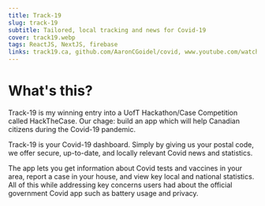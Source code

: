 ```yaml
---
title: Track-19
slug: track-19
subtitle: Tailored, local tracking and news for Covid-19
cover: track19.webp
tags: ReactJS, NextJS, firebase
links: track19.ca, github.com/AaronCGoidel/covid, www.youtube.com/watch?v=5geqseJqXIY
---
```


# What's this?

Track-19 is my winning entry into a UofT Hackathon/Case Competition called HackTheCase. Our chage: build an app which will help Canadian citizens during the Covid-19 pandemic.

Track-19 is your Covid-19 dashboard. Simply by giving us your postal code, we offer secure, up-to-date, and locally relevant Covid news and statistics.

The app lets you get information about Covid tests and vaccines in your area, report a case in your house, and view key local and national statistics. All of this while addressing key concerns users had about the official government Covid app such as battery usage and privacy.